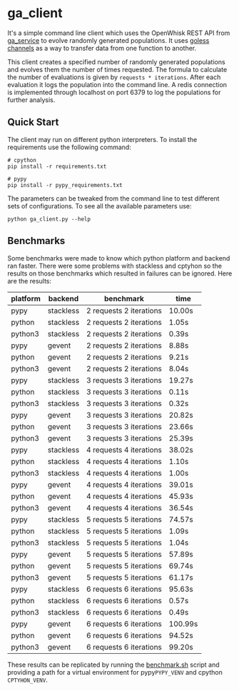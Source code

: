 # ga_client
It's a simple command line client which uses the OpenWhisk REST API from [ga\_service](../ga\_service) to evolve randomly generated populations. It uses [goless channels](http://goless.readthedocs.io/en/latest/) as a way to transfer data from one function to another.

This client creates a specified number of randomly generated populations and evolves them the number of times requested. The formula to calculate the number of evaluations is given by `requests * iterations`. After each evaluation it logs the population into the command line. A redis connection is implemented through localhost on port 6379 to log the populations for further analysis.

## Quick Start
The client may run on different python interpreters. To install the requirements use the following command:
```shell
# cpython
pip install -r requirements.txt

# pypy
pip install -r pypy_requirements.txt
```

The parameters can be tweaked from the command line to test different sets of configurations. To see all the available parameters use:
```shell
python ga_client.py --help
```

## Benchmarks
Some benchmarks were made to know which python platform and backend ran faster. There were some problems with stackless and cptyhon so the results on those benchmarks which resulted in failures can be ignored. Here are the results:

platform|backend|benchmark|time
--------|-------|---------|----
pypy|stackless|2 requests 2 iterations| 10.00s
python|stackless|2 requests 2 iterations| 1.05s
python3|stackless|2 requests 2 iterations| 0.39s
pypy|gevent|2 requests 2 iterations| 8.88s
python|gevent|2 requests 2 iterations| 9.21s
python3|gevent|2 requests 2 iterations| 8.04s
pypy|stackless|3 requests 3 iterations| 19.27s
python|stackless|3 requests 3 iterations| 0.11s
python3|stackless|3 requests 3 iterations| 0.32s
pypy|gevent|3 requests 3 iterations| 20.82s
python|gevent|3 requests 3 iterations| 23.66s
python3|gevent|3 requests 3 iterations| 25.39s
pypy|stackless|4 requests 4 iterations| 38.02s
python|stackless|4 requests 4 iterations| 1.10s
python3|stackless|4 requests 4 iterations| 1.00s
pypy|gevent|4 requests 4 iterations| 39.01s
python|gevent|4 requests 4 iterations| 45.93s
python3|gevent|4 requests 4 iterations| 36.54s
pypy|stackless|5 requests 5 iterations| 74.57s
python|stackless|5 requests 5 iterations| 1.09s
python3|stackless|5 requests 5 iterations| 1.04s
pypy|gevent|5 requests 5 iterations| 57.89s
python|gevent|5 requests 5 iterations| 69.74s
python3|gevent|5 requests 5 iterations| 61.17s
pypy|stackless|6 requests 6 iterations| 95.63s
python|stackless|6 requests 6 iterations| 0.57s
python3|stackless|6 requests 6 iterations| 0.49s
pypy|gevent|6 requests 6 iterations| 100.99s
python|gevent|6 requests 6 iterations| 94.52s
python3|gevent|6 requests 6 iterations| 99.20s

These results can be replicated by running the [benchmark.sh](benchmarks/benchmark.sh) script and providing a path for a virtual environment for pypy`PYPY_VENV` and cpython `CPTYHON_VENV`.
